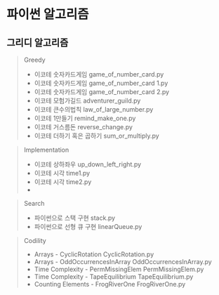 # 파이썬 알고리즘


## 그리디 알고리즘 
>Greedy
>   - 이코테 숫자카드게임 game_of_number_card.py
>   - 이코테 숫자카드게임 game_of_number_card 1.py
>   - 이코테 숫자카드게임 game_of_number_card 2.py
>   - 이코테 모험가길드 adventurer_guild.py
>   - 이코테 큰수의법칙 law_of_large_number.py
>   - 이코테 1만들기 remind_make_one.py
>   - 이코테 거스름돈 reverse_change.py
>   - 이코테 더하기 혹은 곱하기 sum_or_multiply.py

>Implementation
>   - 이코테 상하좌우 up_down_left_right.py
>   - 이코테 시각 time1.py
>   - 이코테 시각 time2.py
>   - 

>Search
>   - 파이썬으로 스택 구현 stack.py
>   - 파이썬으로 선형 큐 구현 linearQueue.py

>Codility
>   - Arrays - CyclicRotation CyclicRotation.py
>   - Arrays - OddOccurrencesInArray OddOccurrencesInArray.py
>   - Time Complexity - PermMissingElem PermMissingElem.py
>   - Time Complexity - TapeEquilibrium TapeEquilibrium.py
>   - Counting Elements - FrogRiverOne FrogRiverOne.py